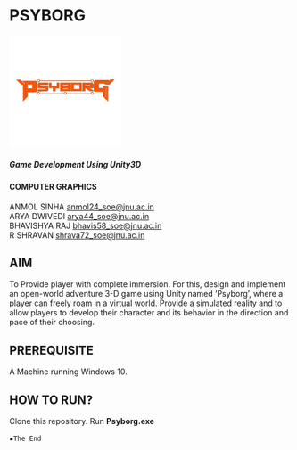 # PSYBORG
<img src="https://github.com/brobotan/Psyborg/blob/main/Readme-resources/output-onlinepngtools(tr)-square.png" alt="logo" height="200" width="200"/>

##### Game Development Using Unity3D
#### COMPUTER GRAPHICS


ANMOL SINHA  anmol24_soe@jnu.ac.in <br>
ARYA DWIVEDI  arya44_soe@jnu.ac.in <br>
BHAVISHYA RAJ  bhavis58_soe@jnu.ac.in <br>
R SHRAVAN  shrava72_soe@jnu.ac.in <br>

## AIM
To Provide player with complete immersion. For this, design and implement an open-world adventure 3-D game using Unity named ‘Psyborg’, where a player can freely roam in a virtual world. Provide a simulated reality and to allow players to develop their character and its behavior in the direction and pace of their choosing.

## PREREQUISITE
A Machine running Windows 10.

## HOW TO RUN?
Clone this repository. Run <b>Psyborg.exe</b>

```
▪The End
```
